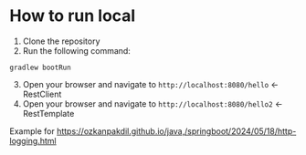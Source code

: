 # How to run local
1. Clone the repository
2. Run the following command:
```shell
gradlew bootRun
```
3. Open your browser and navigate to `http://localhost:8080/hello` <- RestClient
4. Open your browser and navigate to `http://localhost:8080/hello2` <- RestTemplate

Example for https://ozkanpakdil.github.io/java,/springboot/2024/05/18/http-logging.html